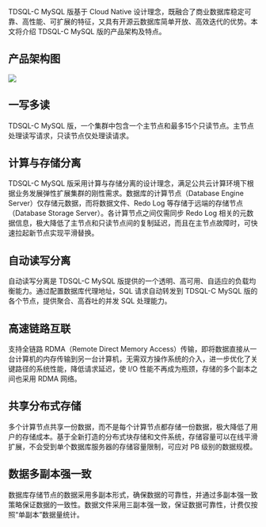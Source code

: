 TDSQL-C MySQL 版基于 Cloud Native 设计理念，既融合了商业数据库稳定可靠、高性能、可扩展的特征，又具有开源云数据库简单开放、高效迭代的优势。本文将介绍 TDSQL-C MySQL 版的产品架构及特点。

## 产品架构图
![](https://staticintl.cloudcachetci.com/yehe/backend-news/IvSh939_1.png)

## 一写多读
TDSQL-C MySQL 版，一个集群中包含一个主节点和最多15个只读节点。主节点处理读写请求，只读节点仅处理读请求。

## 计算与存储分离
TDSQL-C MySQL 版采用计算与存储分离的设计理念，满足公共云计算环境下根据业务发展弹性扩展集群的刚性需求。数据库的计算节点（Database Engine Server）仅存储元数据，而将数据文件、Redo Log 等存储于远端的存储节点（Database Storage Server）。各计算节点之间仅需同步 Redo Log 相关的元数据信息，极大降低了主节点和只读节点间的复制延迟，而且在主节点故障时，可快速拉起新节点实现平滑替换。

## 自动读写分离
自动读写分离是 TDSQL-C MySQL 版提供的一个透明、高可用、自适应的负载均衡能力。通过配置数据库代理地址，SQL 请求自动转发到 TDSQL-C MySQL 版的各个节点，提供聚合、高吞吐的并发 SQL 处理能力。

## 高速链路互联
支持全链路 RDMA（Remote Direct Memory Access）传输，即将数据直接从一台计算机的内存传输到另一台计算机，无需双方操作系统的介入，进一步优化了关键路径的系统性能，降低请求延迟，使 I/O 性能不再成为瓶颈，存储的多个副本之间也采用 RDMA 网络。

## 共享分布式存储
多个计算节点共享一份数据，而不是每个计算节点都存储一份数据，极大降低了用户的存储成本。基于全新打造的分布式块存储和文件系统，存储容量可以在线平滑扩展，不会受到单个数据库服务器的存储容量限制，可应对 PB 级别的数据规模。

## 数据多副本强一致
数据库存储节点的数据采用多副本形式，确保数据的可靠性，并通过多副本强一致策略保证数据的一致性。数据文件采用三副本强一致，保证数据可靠性，计费仅按照“单副本”数据量统计。
